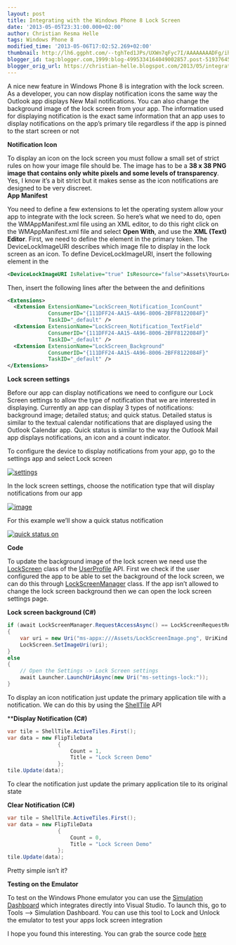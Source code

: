 ```yaml
---
layout: post
title: Integrating with the Windows Phone 8 Lock Screen
date: '2013-05-05T23:31:00.000+02:00'
author: Christian Resma Helle
tags: Windows Phone 8
modified_time: '2013-05-06T17:02:52.269+02:00'
thumbnail: http://lh6.ggpht.com/--tghTed1JPs/UXWn7qFyc7I/AAAAAAAADFg/ih6cMqbzzKk/s72-c/settings_thumb%25255B1%25255D.png?imgmax=800
blogger_id: tag:blogger.com,1999:blog-4995334164049002857.post-5193764592110998860
blogger_orig_url: https://christian-helle.blogspot.com/2013/05/integrating-with-windows-phone-8-lock.html
---
```


A nice new feature in Windows Phone 8 is integration with the lock screen. As a developer, you can now display notification icons the same way the Outlook app displays New Mail notifications. You can also change the background image of the lock screen from your app. The information used for displaying notification is the exact same information that an app uses to display notifications on the app’s primary tile regardless if the app is pinned to the start screen or not  

**Notification Icon**  

To display an icon on the lock screen you must follow a small set of strict rules on how your image file should be. The image has to be a **38 x 38 PNG image that contains only white pixels and some levels of transparency**. Yes, I know it’s a bit strict but it makes sense as the icon notifications are designed to be very discreet.  
**App Manifest**  

You need to define a few extensions to let the operating system allow your app to integrate with the lock screen. So here’s what we need to do, open the WMAppManifest.xml file using an XML editor, to do this right click on the WMAppManifest.xml file and select **Open With**, and use the **XML (Text) Editor**. First, we need to define the **<DeviceLockImageURI>** element in the primary token. The DeviceLockImageURI describes which image file to display in the lock screen as an icon. To define DeviceLockImageURI, insert the following element in the **<PrimaryToken>**  

```xml
<DeviceLockImageURI IsRelative="true" IsResource="false">Assets\YourLockImage.png</DeviceLockImageURI>
```

Then, insert the following lines after the between the **<Tokens>** and **<ScreenResolutions>** definitions  

```xml
<Extensions>
  <Extension ExtensionName="LockScreen_Notification_IconCount"
             ConsumerID="{111DFF24-AA15-4A96-8006-2BFF8122084F}"
             TaskID="_default" />
  <Extension ExtensionName="LockScreen_Notification_TextField"
             ConsumerID="{111DFF24-AA15-4A96-8006-2BFF8122084F}"
             TaskID="_default" />
  <Extension ExtensionName="LockScreen_Background"
             ConsumerID="{111DFF24-AA15-4A96-8006-2BFF8122084F}"
             TaskID="_default" />
</Extensions>
```

**Lock screen settings**  

Before our app can display notifications we need to configure our Lock Screen settings to allow the type of notification that we are interested in displaying. Currently an app can display 3 types of notifications: background image; detailed status; and quick status. Detailed status is similar to the textual calendar notifications that are displayed using the Outlook Calendar app. Quick status is similar to the way the Outlook Mail app displays notifications, an icon and a count indicator.  

To configure the device to display notifications from your app, go to the settings app and select Lock screen  

[![settings](/assets/images/windows-phone-settings.png)](/assets/images/windows-phone-settings.png)

In the lock screen settings, choose the notification type that will display notifications from our app  

[![image](/assets/images/windows-phone-settings-lock-screen-highlight.png)](/assets/images/windows-phone-settings-lock-screen-highlight.png)

For this example we’ll show a quick status notification  

[![quick status on](/assets/images/windows-phone-settings-lock-screen.png)](/assets/images/windows-phone-settings-lock-screen.png)  

**Code**  

To update the background image of the lock screen we need use the [LockScreen](http://msdn.microsoft.com/en-us/library/windowsphone/develop/windows.phone.system.userprofile.lockscreen(v=vs.105).aspx) class of the [UserProfile](http://msdn.microsoft.com/en-us/library/windowsphone/develop/jj207562(v=vs.105).aspx) API. First we check if the user configured the app to be able to set the background of the lock screen, we can do this through [LockScreenManager](http://msdn.microsoft.com/en-us/library/windowsphone/develop/windows.phone.system.userprofile.lockscreenmanager(v=vs.105).aspx) class. If the app isn’t allowed to change the lock screen background then we can open the lock screen settings page.  

**Lock screen background (C#)**

```csharp
if (await LockScreenManager.RequestAccessAsync() == LockScreenRequestResult.Granted)
{
    var uri = new Uri("ms-appx:///Assets/LockScreenImage.png", UriKind.Absolute);
    LockScreen.SetImageUri(uri);
}
else
{
    // Open the Settings -> Lock Screen settings
    await Launcher.LaunchUriAsync(new Uri("ms-settings-lock:"));
}
```

To display an icon notification just update the primary application tile with a notification. We can do this by using the [ShellTile](http://msdn.microsoft.com/en-US/library/windowsphone/develop/microsoft.phone.shell.shelltile(v=vs.105).aspx) API

****Display Notification (C#)**

```csharp
var tile = ShellTile.ActiveTiles.First();
var data = new FlipTileData
                {
                    Count = 1,
                    Title = "Lock Screen Demo"
                };
tile.Update(data);
```

To clear the notification just update the primary application tile to its original state  

**Clear Notification (C#)**

```csharp
var tile = ShellTile.ActiveTiles.First();
var data = new FlipTileData
                {
                    Count = 0,
                    Title = "Lock Screen Demo"
                };
tile.Update(data);
```

Pretty simple isn’t it?  

**Testing on the Emulator**  

To test on the Windows Phone emulator you can use the [Simulation Dashboard](http://msdn.microsoft.com/en-us/library/windowsphone/develop/jj206953(v=vs.105).aspx) which integrates directly into Visual Studio. To launch this, go to Tools –> Simulation Dashboard. You can use this tool to Lock and Unlock the emulator to test your apps lock screen integration  

I hope you found this interesting. You can grab the source code [here](https://skydrive.live.com/embed?cid=CA531E7FB4762C70&amp;resid=CA531E7FB4762C70%2137080&amp;authkey=AOXEBkTA6wCceKI)